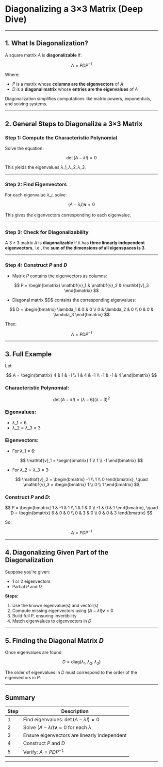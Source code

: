 #  Diagonalizing a 3×3 Matrix (Deep Dive)

---

## 1. What Is Diagonalization?

A square matrix $A$ is **diagonalizable** if:

$$
A = P D P^{-1}
$$

Where:

* $P$ is a matrix whose **columns are the eigenvectors** of $A$
* $D$ is a **diagonal matrix** whose **entries are the eigenvalues** of $A$

Diagonalization simplifies computations like matrix powers, exponentials, and solving systems.

---

## 2. General Steps to Diagonalize a 3×3 Matrix

### Step 1: Compute the Characteristic Polynomial

Solve the equation:

$$
\det(A - \lambda I) = 0
$$

This yields the eigenvalues $`\lambda\_1, \lambda\_2, \lambda\_3`$.

---

### Step 2: Find Eigenvectors

For each eigenvalue $`\lambda\_i`$, solve:

$$
(A - \lambda_i I)\mathbf{v} = 0
$$

This gives the eigenvectors corresponding to each eigenvalue.

---

### Step 3: Check for Diagonalizability

A $`3 \times 3`$ matrix $A$ is **diagonalizable** if it has **three linearly independent eigenvectors**, i.e., the **sum of the dimensions of all eigenspaces is 3**.

---

### Step 4: Construct $P$ and $D$

* Matrix $P$ contains the eigenvectors as columns:

$$
P = \begin{bmatrix} \mathbf{v}_1 & \mathbf{v}_2 & \mathbf{v}_3 \end{bmatrix}
$$

* Diagonal matrix \$D\$ contains the corresponding eigenvalues:

$$
D = \begin{bmatrix}
\lambda_1 & 0 & 0 \\
0 & \lambda_2 & 0 \\
0 & 0 & \lambda_3
\end{bmatrix}
$$

Then:

$$
A = P D P^{-1}
$$

---

## 3. Full Example

Let:

$$
A = \begin{bmatrix}
4 & 1 & -1 \\
1 & 4 & -1 \\
-1 & -1 & 4
\end{bmatrix}
$$

### Characteristic Polynomial:

$$
\det(A - \lambda I) = (\lambda - 6)(\lambda - 3)^2
$$

### Eigenvalues:

* $`\lambda\_1 = 6`$
* $`\lambda\_2 = \lambda\_3 = 3`$

### Eigenvectors:

* For $`\lambda\_1 = 6`$:

$$
\mathbf{v}_1 = \begin{bmatrix} 1 \\ 1 \\ -1 \end{bmatrix}
$$

* For $`\lambda\_2 = \lambda\_3 = 3`$:

$$
\mathbf{v}_2 = \begin{bmatrix} -1 \\ 1 \\ 0 \end{bmatrix}, \quad
\mathbf{v}_3 = \begin{bmatrix} 1 \\ 0 \\ 1 \end{bmatrix}
$$

### Construct $P$ and $D$:

$$
P = \begin{bmatrix}
1 & -1 & 1 \\
1 & 1 & 0 \\
-1 & 0 & 1
\end{bmatrix}, \quad
D = \begin{bmatrix}
6 & 0 & 0 \\
0 & 3 & 0 \\
0 & 0 & 3
\end{bmatrix}
$$

So:

$$
A = P D P^{-1}
$$

---

## 4. Diagonalizing Given Part of the Diagonalization

Suppose you're given:

* 1 or 2 eigenvectors
* Partial $`P`$ and $`D`$

**Steps:**

1. Use the known eigenvalue(s) and vector(s)
2. Compute missing eigenvectors using $`(A - \lambda I)\mathbf{v} = 0`$
3. Build full $P$, ensuring invertibility
4. Match eigenvalues to eigenvectors in $D$

---

## 5. Finding the Diagonal Matrix $D$

Once eigenvalues are found:

$$
D = \text{diag}(\lambda_1, \lambda_2, \lambda_3)
$$

The order of eigenvalues in $D$ must correspond to the order of the eigenvectors in $P$.

---

##  Summary

| Step | Description                                            |
| ---- | ------------------------------------------------------ |
| 1    | Find eigenvalues: $`\det(A - \lambda I) = 0`$          |
| 2    | Solve $`(A - \lambda I)\mathbf{v} = 0`$ for each $`\lambda`$ |
| 3    | Ensure eigenvectors are linearly independent           |
| 4    | Construct $P$ and $D$                                  |
| 5    | Verify: $`A = P D P^{-1}`$                              |

---
